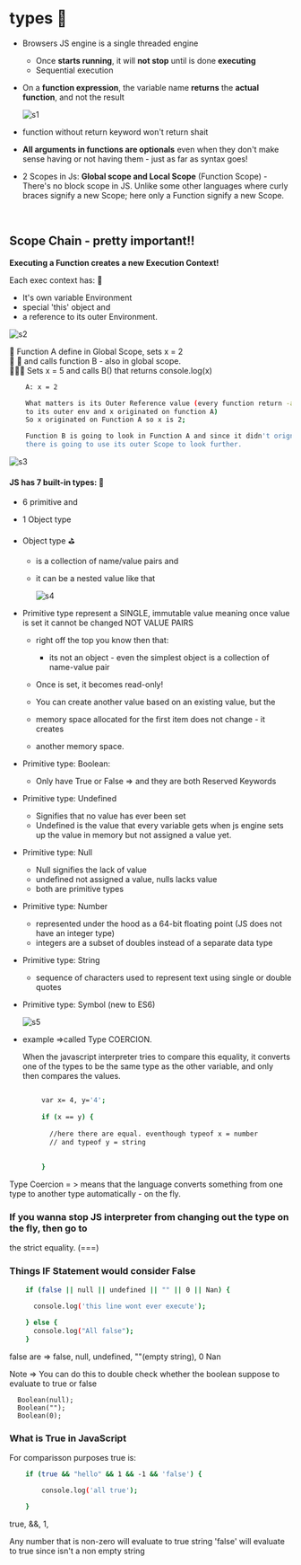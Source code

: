 

# types  :crossed_flags:


- Browsers JS engine is a single threaded engine
	- Once **starts running**, it will **not stop** until is done **executing**
	- Sequential execution

- On a **function expression**, the variable name **returns** the **actual
  function**, and not the result

  ![s1](images/f1.png?raw=true "s1")

- function without return keyword won't return shait

- **All arguments in functions are optionals** even when they don't make sense having
  or not having them - just as far as syntax goes!

- 2 Scopes in Js: **Global scope and Local Scope** (Function Scope) - There's no block
  scope in JS.  Unlike some other languages where curly braces signify a new Scope;
  here only a Function signify a new Scope.


<br/>

## Scope Chain - pretty important!!

**Executing a Function creates a new Execution Context!**    

Each exec context has:    :triangular_flag_on_post:

-	It's own variable Environment
-	special 'this' object and
-	a reference to its outer Environment.


   ![s2](images/s2.png?raw=true "s2")

:icecream: Function A define in Global Scope, sets x = 2     
:icecream: :icecream: and calls function B - also in global scope.       
:icecream::icecream::icecream: Sets x = 5 and calls B() that returns console.log(x)

```sh
	A: x = 2

	What matters is its Outer Reference value (every function return -above a ref
	to its outer env and x originated on function A)
	So x originated on Function A so x is 2;

	Function B is going to look in Function A and since it didn't orignate
	there is going to use its outer Scope to look further.

```



   ![s3](images/s3.png?raw=true "s3")



#### JS has 7 built-in types: :barber:
		
  - 6 primitive and
  - 1 Object type


- Object type  :golf:

  -  is a collection of name/value pairs and 
  -	 it can be a nested value like that


	 ![s4](images/s4.png?raw=true "s4")


- Primitive type represent a SINGLE, immutable value
  meaning once value is set it cannot be changed NOT VALUE PAIRS

  - right off the top you know then that:
  		
      -	its not an object - even the simplest object is a collection
	of name-value pair

  - Once is set, it becomes read-only!
  - You can create another value based on an existing value, but the 
  - memory space allocated for the first item does not change - it creates
  - another memory space.

  
	  
- Primitive type: Boolean:

  - Only have True or False => and they are both Reserved Keywords


- Primitive type: Undefined

  - Signifies that no value has ever been set
  - Undefined is the value that every variable gets when js engine
    sets up the value in memory but not assigned a value yet.


- Primitive type: Null

  - Null signifies the lack of value
  - undefined not assigned a value, nulls lacks value
  - both are primitive types


- Primitive type: Number

  - represented under the hood as a 64-bit floating point
  	(JS does not have an integer type)
  - integers are a subset of doubles instead of a separate
  	data type

- Primitive type: String

  - sequence of characters used to represent text
  	using single or double quotes


- Primitive type: Symbol (new to ES6)




  	![s5](images/s5.png?raw=true "s5")



 - example  =>called Type COERCION.

      When the javascript interpreter tries to compare this equality, it converts
      one of the types to be the same type as the other variable, and only then
      compares the values.

```sh

        var x= 4, y='4';
    
        if (x == y) {
    
          //here there are equal. eventhough typeof x = number
          // and typeof y = string
    
    
        }
```

 Type Coercion = > means that the language converts something from one type
 to another type automatically - on the fly.


### If you wanna stop JS interpreter from changing out the type on the fly, then go to
the strict equality. (===)                


###  Things IF Statement would consider False

```sh
    if (false || null || undefined || "" || 0 || Nan) {

      console.log('this line wont ever execute');
    
    } else {
      console.log("All false");
    }  
```

false are => false, null, undefined, ""(empty string), 0 Nan

Note =>  You can do this to double check whether the boolean suppose to evaluate to
           true or false


      Boolean(null);
      Boolean("");
      Boolean(0);



### What is True in JavaScript

For comparisson purposes true is:

```sh
    if (true && "hello" && 1 && -1 && 'false') {

        console.log('all true');

    }
```


  true, &&, 1,

  Any number that is non-zero will evaluate to true
  string 'false' will evaluate to true since isn't a non empty string 









